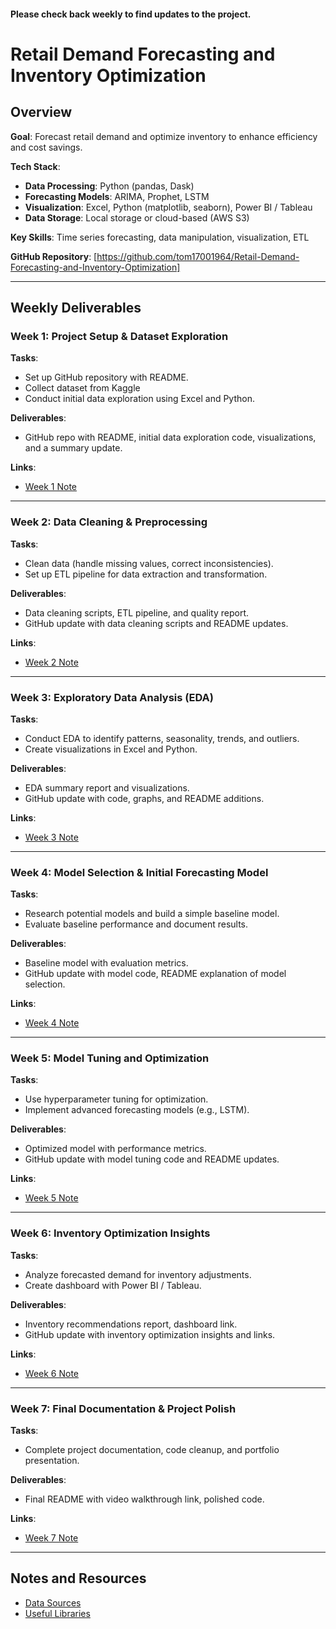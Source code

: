 #### Please check back weekly to find updates to the project.


# Retail Demand Forecasting and Inventory Optimization

## Overview
**Goal**: Forecast retail demand and optimize inventory to enhance efficiency and cost savings.

**Tech Stack**:
- **Data Processing**: Python (pandas, Dask)
- **Forecasting Models**: ARIMA, Prophet, LSTM
- **Visualization**: Excel, Python (matplotlib, seaborn), Power BI / Tableau
- **Data Storage**: Local storage or cloud-based (AWS S3)

**Key Skills**: Time series forecasting, data manipulation, visualization, ETL

**GitHub Repository**: [https://github.com/tom17001964/Retail-Demand-Forecasting-and-Inventory-Optimization]

---

## Weekly Deliverables

### Week 1: Project Setup & Dataset Exploration
**Tasks**:
- Set up GitHub repository with README.
- Collect dataset from Kaggle
- Conduct initial data exploration using Excel and Python.

**Deliverables**:
- GitHub repo with README, initial data exploration code, visualizations, and a summary update.

**Links**:
- [Week 1 Note](#)

---

### Week 2: Data Cleaning & Preprocessing
**Tasks**:
- Clean data (handle missing values, correct inconsistencies).
- Set up ETL pipeline for data extraction and transformation.

**Deliverables**:
- Data cleaning scripts, ETL pipeline, and quality report.
- GitHub update with data cleaning scripts and README updates.

**Links**:
- [Week 2 Note](#)

---

### Week 3: Exploratory Data Analysis (EDA)
**Tasks**:
- Conduct EDA to identify patterns, seasonality, trends, and outliers.
- Create visualizations in Excel and Python.

**Deliverables**:
- EDA summary report and visualizations.
- GitHub update with code, graphs, and README additions.

**Links**:
- [Week 3 Note](#)

---

### Week 4: Model Selection & Initial Forecasting Model
**Tasks**:
- Research potential models and build a simple baseline model.
- Evaluate baseline performance and document results.

**Deliverables**:
- Baseline model with evaluation metrics.
- GitHub update with model code, README explanation of model selection.

**Links**:
- [Week 4 Note](#)

---

### Week 5: Model Tuning and Optimization
**Tasks**:
- Use hyperparameter tuning for optimization.
- Implement advanced forecasting models (e.g., LSTM).

**Deliverables**:
- Optimized model with performance metrics.
- GitHub update with model tuning code and README updates.

**Links**:
- [Week 5 Note](#)

---

### Week 6: Inventory Optimization Insights
**Tasks**:
- Analyze forecasted demand for inventory adjustments.
- Create dashboard with Power BI / Tableau.

**Deliverables**:
- Inventory recommendations report, dashboard link.
- GitHub update with inventory optimization insights and links.

**Links**:
- [Week 6 Note](#)

---

### Week 7: Final Documentation & Project Polish
**Tasks**:
- Complete project documentation, code cleanup, and portfolio presentation.

**Deliverables**:
- Final README with video walkthrough link, polished code.

**Links**:
- [Week 7 Note](#)

---

## Notes and Resources
- [Data Sources](TBD)
- [Useful Libraries](TBD)
